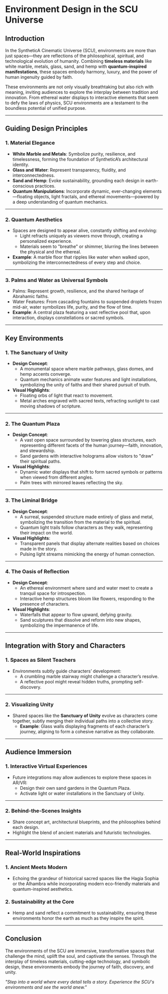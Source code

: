 # Environment Design in the SCU Universe

## Introduction

In the SyntheticA Cinematic Universe (SCU), environments are more than just spaces—they are reflections of the philosophical, spiritual, and technological evolution of humanity. Combining **timeless materials** like white marble, metals, glass, sand, and hemp with **quantum-inspired manifestations**, these spaces embody harmony, luxury, and the power of human ingenuity guided by faith.

These environments are not only visually breathtaking but also rich with meaning, inviting audiences to explore the interplay between tradition and innovation. From ethereal water displays to interactive elements that seem to defy the laws of physics, SCU environments are a testament to the boundless potential of unified purpose.

---

## Guiding Design Principles

### **1. Material Elegance**
- **White Marble and Metals**: Symbolize purity, resilience, and timelessness, forming the foundation of SyntheticA’s architectural identity.
- **Glass and Water**: Represent transparency, fluidity, and interconnectedness.
- **Sand and Hemp**: Evoke sustainability, grounding each design in earth-conscious practices.
- **Quantum Manipulations**: Incorporate dynamic, ever-changing elements—floating objects, light fractals, and ethereal movements—powered by a deep understanding of quantum mechanics.

---

### **2. Quantum Aesthetics**
- Spaces are designed to appear alive, constantly shifting and evolving:
  - Light refracts uniquely as viewers move through, creating a personalized experience.
  - Materials seem to "breathe" or shimmer, blurring the lines between the physical and the ethereal.
- **Example**: A marble floor that ripples like water when walked upon, symbolizing the interconnectedness of every step and choice.

---

### **3. Palms and Water as Universal Symbols**
- Palms: Represent growth, resilience, and the shared heritage of Abrahamic faiths.
- Water Features: From cascading fountains to suspended droplets frozen mid-air, water symbolizes life, purity, and the flow of time.
- **Example**: A central plaza featuring a vast reflective pool that, upon interaction, displays constellations or sacred symbols.

---

## Key Environments

### **1. The Sanctuary of Unity**
- **Design Concept**:
  - A monumental space where marble pathways, glass domes, and hemp accents converge.
  - Quantum mechanics animate water features and light installations, symbolizing the unity of faiths and their shared pursuit of truth.
- **Visual Highlights**:
  - Floating orbs of light that react to movement.
  - Metal arches engraved with sacred texts, refracting sunlight to cast moving shadows of scripture.

---

### **2. The Quantum Plaza**
- **Design Concept**:
  - A vast open space surrounded by towering glass structures, each representing different facets of the human journey—faith, innovation, and stewardship.
  - Sand gardens with interactive holograms allow visitors to "draw" their spiritual paths.
- **Visual Highlights**:
  - Dynamic water displays that shift to form sacred symbols or patterns when viewed from different angles.
  - Palm trees with mirrored leaves reflecting the sky.

---

### **3. The Liminal Bridge**
- **Design Concept**:
  - A surreal, suspended structure made entirely of glass and metal, symbolizing the transition from the material to the spiritual.
  - Quantum light trails follow characters as they walk, representing their impact on the world.
- **Visual Highlights**:
  - Transparent panels that display alternate realities based on choices made in the story.
  - Pulsing light streams mimicking the energy of human connection.

---

### **4. The Oasis of Reflection**
- **Design Concept**:
  - An ethereal environment where sand and water meet to create a tranquil space for introspection.
  - Interactive hemp structures bloom like flowers, responding to the presence of characters.
- **Visual Highlights**:
  - Waterfalls that appear to flow upward, defying gravity.
  - Sand sculptures that dissolve and reform into new shapes, symbolizing the impermanence of life.

---

## Integration with Story and Characters

### **1. Spaces as Silent Teachers**
- Environments subtly guide characters’ development:
  - A crumbling marble stairway might challenge a character’s resolve.
  - A reflective pool might reveal hidden truths, prompting self-discovery.

---

### **2. Visualizing Unity**
- Shared spaces like the **Sanctuary of Unity** evolve as characters come together, subtly merging their individual paths into a collective story.
  - **Example**: Glass walls displaying fragments of each character’s journey, aligning to form a cohesive narrative as they collaborate.

---

## Audience Immersion

### **1. Interactive Virtual Experiences**
- Future integrations may allow audiences to explore these spaces in AR/VR:
  - Design their own sand gardens in the Quantum Plaza.
  - Activate light or water installations in the Sanctuary of Unity.

---

### **2. Behind-the-Scenes Insights**
- Share concept art, architectural blueprints, and the philosophies behind each design.
- Highlight the blend of ancient materials and futuristic technologies.

---

## Real-World Inspirations

### **1. Ancient Meets Modern**
- Echoing the grandeur of historical sacred spaces like the Hagia Sophia or the Alhambra while incorporating modern eco-friendly materials and quantum-inspired aesthetics.

### **2. Sustainability at the Core**
- Hemp and sand reflect a commitment to sustainability, ensuring these environments honor the earth as much as they inspire the spirit.

---

## Conclusion

The environments of the SCU are immersive, transformative spaces that challenge the mind, uplift the soul, and captivate the senses. Through the interplay of timeless materials, cutting-edge technology, and symbolic design, these environments embody the journey of faith, discovery, and unity.

*"Step into a world where every detail tells a story. Experience the SCU's environments and see the world anew."*
